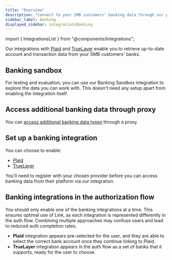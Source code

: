 ```yaml
---
title: "Overview"
description: "Connect to your SMB customers' banking data through our partner providers"
sidebar_label: Banking
displayed_sidebar: integrationsBanking
---
```


import { IntegrationsList } from "@components/Integrations";

Our integrations with <a class="external" href="https://plaid.com/" target="_blank">Plaid</a> and <a  class="external" href="https://truelayer.com/" target="_blank">TrueLayer</a> enable you to retrieve up-to-date account and transaction data from your SMB customers' banks.

<IntegrationsList sourceType="banking" />

## Banking sandbox

For testing and evaluation, you can use our Banking Sandbox integration to explore the data you can work with. This doesn't need any setup apart from enabling the integration itself.

## Access additional banking data through proxy

You can [access additional banking data types](/integrations/banking/proxy-access-banking-data) through a proxy.

## Set up a banking integration

You can choose to enable:

- [Plaid](/integrations/banking/plaid/banking-plaid)
- [TrueLayer](/integrations/banking/truelayer/banking-truelayer)

You'll need to register with your chosen provider before you can access banking data from their platform via our integration.

## Banking integrations in the authorization flow

You should only enable one of the banking integrations at a time. This ensures optimal use of Link, as each integration is represented differently in the auth flow. Combining multiple approaches may confuse users and lead to reduced auth completion rates.

- **Plaid** integration appears pre-selected for the user, and they are able to select the correct bank account once they continue linking to Plaid.
- **TrueLayer** integration appears in the auth flow as a set of banks that it supports, ready for the user to choose.
